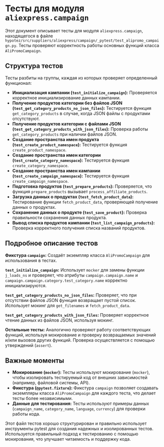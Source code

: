 # Тесты для модуля `aliexpress.campaign`

Этот документ описывает тесты для модуля `aliexpress.campaign`, находящегося в файле `hypotez/src/suppliers/aliexpress/campaign/_pytest/test_alipromo_campaign.py`.  Тесты проверяют корректность работы основных функций класса `AliPromoCampaign`.

## Структура тестов

Тесты разбиты на группы, каждая из которых проверяет определенный функционал:

* **Инициализация кампании (`test_initialize_campaign`):** Проверяется корректное инициализирование данных кампании.
* **Получение продуктов категории без файлов JSON (`test_get_category_products_no_json_files`):**  Тестируется функция `get_category_products` в случае, когда JSON файлы с продуктами отсутствуют.
* **Получение продуктов категории с файлами JSON (`test_get_category_products_with_json_files`):** Проверка работы `get_category_products` при наличии файлов JSON.
* **Создание пространства имен продукта (`test_create_product_namespace`):** Тестируется функция `create_product_namespace`.
* **Создание пространства имен категории (`test_create_category_namespace`):** Тестируется функция `create_category_namespace`.
* **Создание пространства имен кампании (`test_create_campaign_namespace`):** Тестируется функция `create_campaign_namespace`.
* **Подготовка продуктов (`test_prepare_products`):** Проверяется, что функция `prepare_products` вызывает `process_affiliate_products`.
* **Загрузка данных о продуктах (`test_fetch_product_data`):** Тестирование функции `fetch_product_data`, проверяющей получение данных о продуктах.
* **Сохранение данных о продукте (`test_save_product`):** Проверка правильности сохранения данных продукта.
* **Вывод списка продуктов кампании (`test_list_campaign_products`):**  Проверка корректного получения списка названий продуктов.

## Подробное описание тестов

**Фикстура `campaign`:** Создаёт экземпляр класса `AliPromoCampaign` для использования в тестах.

**`test_initialize_campaign`:**  Использует `mocker` для замены функции `j_loads_ns` и проверяет, что атрибуты `campaign.campaign.name` и `campaign.campaign.category.test_category.name`  корректно инициализируются.

**`test_get_category_products_no_json_files`:** Проверяет, что при отсутствии файлов JSON функция возвращает пустой список. Использует мокинг для `get_filenames` и `fetch_product_data`.

**`test_get_category_products_with_json_files`:** Проверяет корректное чтение данных из файлов JSON,  используя мокинг.

**Остальные тесты:**  Аналогично проверяют работу соответствующих функций, используя мокирование и проверку возвращаемых значений и/или вызовов других функций.  Проверка осуществляется с помощью утверждений (`assert`).

## Важные моменты

* **Мокирование (`mocker`):** Тесты используют мокирование (`mocker`), чтобы изолировать тестируемый код от внешних зависимостей (например, файловой системы, API).
* **Фикстура (`@pytest.fixture`):** Фикстура `campaign` позволяет создавать экземпляры класса `AliPromoCampaign` для каждого теста, что делает тесты более независимыми.
* **Данные для тестирования:**  Тесты используют примеры данных (`campaign_name`, `category_name`,  `language`, `currency`) для проверки работы кода.

Этот файл тестов хорошо структурирован и правильно использует инструменты pytest для создания надежных и изолированных тестов.  Используется правильный подход к тестированию с помощью мокирования, что улучшает читаемость и поддержку кода.